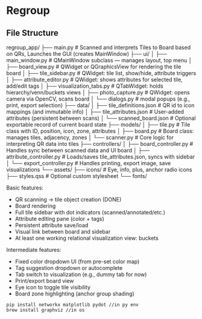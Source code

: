 # Regroup

## File Structure

regroup_app/
├── main.py                     # Scanned and interprets Tiles to Board based on QRs, Launches the GUI (creates MainWindow)
├── ui/
│   ├── main_window.py          # QMainWindow subclass — manages layout, top menu
│   ├── board_view.py           # QWidget or QGraphicsView for rendering the tile board
│   ├── tile_sidebar.py         # QWidget: tile list, show/hide, attribute triggers
│   ├── attribute_editor.py     # QWidget: shows attributes for selected tile, add/edit tags
│   ├── visualization_tabs.py   # QTabWidget: holds hierarchy/venn/buckets views
│   ├── photo_capture.py        # QWidget: opens camera via OpenCV, scans board
│   └── dialogs.py              # modal popups (e.g., print, export selection)
├── data/
│   ├── tile_definitions.json   # QR id to icon mappings (and immutable info)
│   ├── tile_attributes.json    # User-added attributes (persistent between scans)
│   └── scanned_board.json      # Optional exportable record of current board state
├── models/
│   ├── tile.py                 # Tile class with ID, position, icon, zone, attributes
│   ├── board.py                # Board class: manages tiles, adjacency, zones
│   └── scanner.py              # Core logic for interpreting QR data into tiles
├── controllers/
│   ├── board_controller.py     # Handles sync between scanned data and UI board
│   ├── attribute_controller.py # Loads/saves tile_attributes.json, syncs with sidebar
│   └── export_controller.py    # Handles printing, export image, save visualizations
└── assets/
    ├── icons/                  # Eye, info, plus, anchor radio icons
    ├── styles.qss              # Optional custom stylesheet
    └── fonts/

Basic features:
- QR scanning → tile object creation (DONE)
- Board rendering
- Full tile sidebar with dot indicators (scanned/annotated/etc.)
- Attribute editing pane (color + tags)
- Persistent attribute save/load
- Visual link between board and sidebar
- At least one working relational visualization view: buckets

Intermediate features:
- Fixed color dropdown UI (from pre-set color map)
- Tag suggestion dropdown or autocomplete
- Tab switch to visualization (e.g., dummy tab for now)
- Print/export board view
- Eye icon to toggle tile visibility
- Board zone highlighting (anchor group shading)


```
pip install networkx matplotlib pydot //in py env
brew install graphviz //in os
```